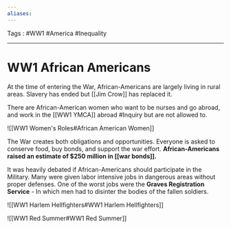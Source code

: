 ```yaml
---
aliases: 
---
```

Tags : #WW1 #America #Inequality 
___
# WW1 African Americans
At the time of entering the War, African-Americans are largely living in rural areas. Slavery has ended but [[Jim Crow]] has replaced it.

There are African-American women who want to be nurses and go abroad, and work in the [[WW1 YMCA]] abroad #Inquiry but are not allowed to.

![[WW1 Women's Roles#African American Women]]

The War creates both obligations and opportunities. Everyone is asked to conserve food, buy bonds, and support the war effort. **African-Americans raised an estimate of $250 million in [[war bonds]].**

It was heavily debated if African-Americans should participate in the Military. Many were given labor intensive jobs in dangerous areas without proper defenses. One of the worst jobs were the **Graves Registration Service** - In which men had to disinter the bodies of the fallen soldiers.

![[WW1 Harlem Hellfighters#WW1 Harlem Hellfighters]]

![[WW1 Red Summer#WW1 Red Summer]]